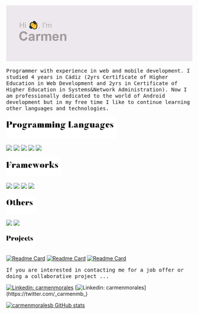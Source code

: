 <img src="header.png" width="600">

  <samp> Programmer with experience in web and mobile development. I studied  4 years in Cádiz (2yrs Certificate of Higher Education in Web Development and 2yrs in Certificate of Higher Education in Systems&Network Administration). Now I am professionally dedicated to the world of Android development  but in my free time I like to continue learning other languages and technologies.
  </samp>
 

<img src="header_programming.png" width="300">

![](https://progress-bar.dev/80?title=kotlin) 
![](https://progress-bar.dev/75?title=python) 
![](https://progress-bar.dev/72?title=java) 
![](https://progress-bar.dev/45?title=php) 
![](https://progress-bar.dev/40?title=javascript) 

<img src="header_frameworks.png" width="150">

![](https://progress-bar.dev/80?title=android)
![](https://progress-bar.dev/72?title=django)
![](https://progress-bar.dev/40?title=laravel)
![](https://progress-bar.dev/20?title=fastapi)

<img src="header_others.png" width="80">

![](https://progress-bar.dev/90?title=html)
![](https://progress-bar.dev/80?title=css)

<img src="header_projects.png" width="80">


[![Readme Card](https://github-readme-stats.vercel.app/api/pin/?username=carmenmoralesb&repo=django_project_management_museum&theme=graywhite)](https://github.com/carmenmoralesb/django_project_management_museum)
[![Readme Card](https://github-readme-stats.vercel.app/api/pin/?username=carmenmoralesb&repo=django_project_covid_2019&theme=graywhite)](https://github.com/carmenmoralesb/django_project_covid_2019)
[![Readme Card](https://github-readme-stats.vercel.app/api/pin/?username=carmenmoralesb&repo=python_bruteforce_practice&theme=graywhite)](https://github.com/carmenmoralesb/python_bruteforce_practice)


<samp> If you are interested in contacting me for a job offer or doing a collaborative project ...</samp>

[![Linkedin: carmenmorales](https://img.shields.io/badge/-linkedin-blue?style=flat-square&logo=Linkedin&logoColor=white&link=https://www.linkedin.com/in/carmenmoralesbonet/)](https://www.linkedin.com/in/carmenmoralesbonet/)
[![Linkedin: carmenmorales](https://img.shields.io/badge/-twitter-blue?style=flat-square&logo=Twitter&logoColor=white&link=https://twitter.com/_carmenmb_)](https://twitter.com/_carmenmb_)

[![carmenmoralesb GitHub stats](https://github-readme-stats.vercel.app/api?username=carmenmoralesb&theme=graywhite)](https://github.com/carmenmoralesb/github-readme-stats)
